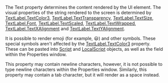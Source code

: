 The Text property determines the content rendered by the UI element. The
visual properties of the string rendered to the screen is determined by
[TextLabel.TextColor3](https://create.roblox.com/docs/reference/engine/classes/TextLabel#TextColor3), [TextLabel.TextTransparency](https://create.roblox.com/docs/reference/engine/classes/TextLabel#TextTransparency),
[TextLabel.TextSize](https://create.roblox.com/docs/reference/engine/classes/TextLabel#TextSize), [TextLabel.Font](https://create.roblox.com/docs/reference/engine/classes/TextLabel#Font), [TextLabel.TextScaled](https://create.roblox.com/docs/reference/engine/classes/TextLabel#TextScaled),
[TextLabel.TextWrapped](https://create.roblox.com/docs/reference/engine/classes/TextLabel#TextWrapped), [TextLabel.TextXAlignment](https://create.roblox.com/docs/reference/engine/classes/TextLabel#TextXAlignment) and
[TextLabel.TextYAlignment](https://create.roblox.com/docs/reference/engine/classes/TextLabel#TextYAlignment).

It is possible to render emoji (for example, 😃) and other symbols. These
special symbols aren't affected by the [TextLabel.TextColor3](https://create.roblox.com/docs/reference/engine/classes/TextLabel#TextColor3) property.
These can be pasted into [Script](https://create.roblox.com/docs/reference/engine/classes/Script) and [LocalScript](https://create.roblox.com/docs/reference/engine/classes/LocalScript) objects, as well as
the field within the Properties window.

This property may contain newline characters, however, it is not possible
to type newline characters within the Properties window. Similarly, this
property may contain a tab character, but it will render as a space
instead.